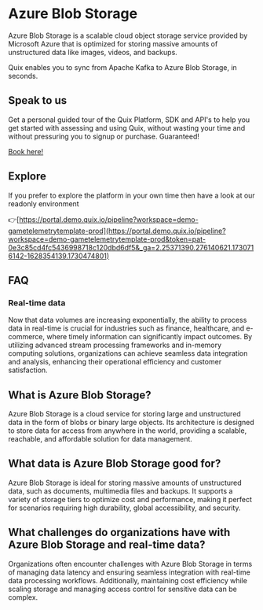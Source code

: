 <!-- START MARKDOWN -->
<!--[tech-name]-->
# Azure Blob Storage

<!--[blurb-about-tech]-->
Azure Blob Storage is a scalable cloud object storage service provided by Microsoft Azure that is optimized for storing massive amounts of unstructured data like images, videos, and backups.

Quix enables you to sync from Apache Kafka <span id="to_or_from">to</span> <span id="techname">Azure Blob Storage</span>, in seconds.

## Speak to us

Get a personal guided tour of the Quix Platform, SDK and API's to help you get started with assessing and using Quix, without wasting your time and without pressuring you to signup or purchase. Guaranteed!

[Book here!](https://share.hsforms.com/1iW0TmZzKQMChk0lxd_tGiw4yjw2?__hstc=175542013.19c333c2ae8002be5fbc6a17a447e442.1730474801833.1730474801833.1730716142494.2&__hssc=175542013.2.1730716142494&__hsfp=3927774151)

## Explore

If you prefer to explore the platform in your own time then have a look at our readonly environment

👉[https://portal.demo.quix.io/pipeline?workspace=demo-gametelemetrytemplate-prod](https://portal.demo.quix.io/pipeline?workspace=demo-gametelemetrytemplate-prod&token=pat-0e3c85cd4fc5436998718c120dbd6df5&_ga=2.25371390.276140621.1730716142-1628354139.1730474801)

## FAQ

### Real-time data

Now that data volumes are increasing exponentially, the ability to process data in real-time is crucial for industries such as finance, healthcare, and e-commerce, where timely information can significantly impact outcomes. By utilizing advanced stream processing frameworks and in-memory computing solutions, organizations can achieve seamless data integration and analysis, enhancing their operational efficiency and customer satisfaction.

## What is <span id="techname">Azure Blob Storage</span>?

<!--[tech-seo-text]-->
Azure Blob Storage is a cloud service for storing large and unstructured data in the form of blobs or binary large objects. Its architecture is designed to store data for access from anywhere in the world, providing a scalable, reachable, and affordable solution for data management.

## What data is <span id="techname">Azure Blob Storage</span> good for?

<!--[tech-data-seo-text]-->
Azure Blob Storage is ideal for storing massive amounts of unstructured data, such as documents, multimedia files and backups. It supports a variety of storage tiers to optimize cost and performance, making it perfect for scenarios requiring high durability, global accessibility, and security.

## What challenges do organizations have with <span id="techname">Azure Blob Storage</span> and real-time data?

<!--[tech-challenges-seo-text]-->
Organizations often encounter challenges with Azure Blob Storage in terms of managing data latency and ensuring seamless integration with real-time data processing workflows. Additionally, maintaining cost efficiency while scaling storage and managing access control for sensitive data can be complex.
<!-- END MARKDOWN -->